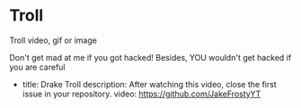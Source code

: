 # Troll
Troll video, gif or image

Don't get mad at me if you got hacked!
Besides, YOU wouldn't get hacked if you are careful

- title: Drake Troll
  description: After watching this video, close the first issue in your repository.
  video: https://github.com/JakeFrostyYT
